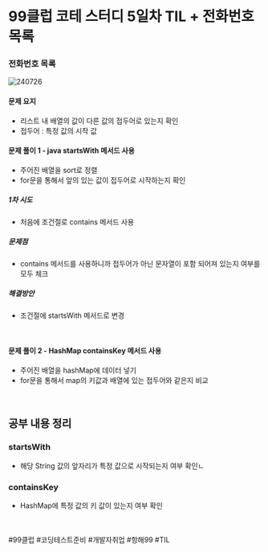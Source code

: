 # 99클럽 코테 스터디 5일차 TIL + 전화번호 목록

### 전화번호 목록

![240726](https://github.com/user-attachments/assets/9ef3e847-8e06-4d5c-a1e4-4191aaf875b5)

#### 문제 요지
- 리스트 내 배열의 값이 다른 값의 접두어로 있는지 확인
- 접두어 : 특정 값의 시작 값

#### 문제 풀이 1 - java startsWith 메서드 사용
- 주어진 배열을 sort로 정렬
- for문을 통해서 앞의 있는 값이 접두어로 시작하는지 확인

##### 1차 시도
- 처음에 조건절로 contains 메서드 사용

##### 문제점
- contains 메서드를 사용하니까 접두어가 아닌 문자열이 포함 되어져 있는지 여부를 모두 체크

##### 해결방안
- 조건절에 startsWith 메서드로 변경

<br>

#### 문제 풀이 2 - HashMap containsKey 메서드 사용
- 주어진 배열을 hashMap에 데이터 넣기
- for문을 통해서 map의 키값과 배열에 있는 접두어와 같은지 비교

<br>

## 공부 내용 정리

### startsWith
- 해당 String 값의 앞자리가 특정 값으로 시작되는지 여부 확인ㄴ

### containsKey
- HashMap에 특정 값의 키 값이 있는지 여부 확인


<br>
<br>
#99클럽 #코딩테스트준비 #개발자취업 #항해99 #TIL
